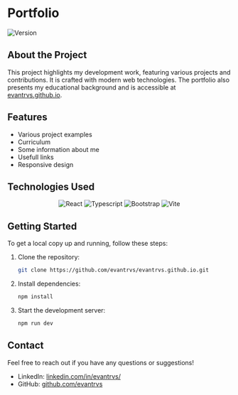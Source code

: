 # Portfolio

![Version](https://img.shields.io/badge/version-1.0.0-blue.svg)

## About the Project
This project highlights my development work, featuring various projects and contributions. It is crafted with modern web technologies. The portfolio also presents my educational background and is accessible at [evantrvs.github.io](https://evantrvs.github.io).

## Features

- Various project examples
- Curriculum
- Some information about me
- Usefull links
- Responsive design

## Technologies Used

<div align="center">
    <img src="https://img.shields.io/badge/react-%2320232a.svg?style=for-the-badge&logo=react&logoColor=%2361DAFB" alt="React" />
    <img src="https://img.shields.io/badge/typescript-%23007ACC.svg?style=for-the-badge&logo=typescript&logoColor=white" alt="Typescript">
    <img src="https://img.shields.io/badge/bootstrap-%238511FA.svg?style=for-the-badge&logo=bootstrap&logoColor=white" alt="Bootstrap" />
    <img src="https://img.shields.io/badge/vite-%23646CFF.svg?style=for-the-badge&logo=vite&logoColor=white" alt="Vite" />
</div>

## Getting Started

To get a local copy up and running, follow these steps:

1. Clone the repository:
    ```sh
    git clone https://github.com/evantrvs/evantrvs.github.io.git
    ```
2. Install dependencies:
    ```sh
    npm install
    ```
3. Start the development server:
    ```sh
    npm run dev
    ```

## Contact

Feel free to reach out if you have any questions or suggestions!
- LinkedIn: [linkedin.com/in/evantrvs/](https://www.linkedin.com/in/evantrvs)
- GitHub: [github.com/evantrvs](https://github.com/evantrvs)
